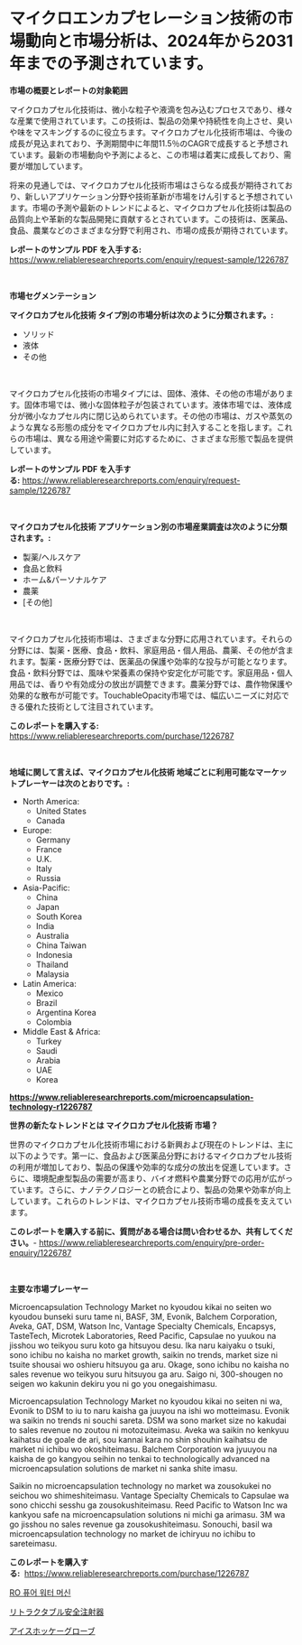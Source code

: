 <p><h1>マイクロエンカプセレーション技術の市場動向と市場分析は、2024年から2031年までの予測されています。</h1></p><p><strong>市場の概要とレポートの対象範囲</strong></p>
<p><p>マイクロカプセル化技術は、微小な粒子や液滴を包み込むプロセスであり、様々な産業で使用されています。この技術は、製品の効果や持続性を向上させ、臭いや味をマスキングするのに役立ちます。マイクロカプセル化技術市場は、今後の成長が見込まれており、予測期間中に年間11.5％のCAGRで成長すると予想されています。最新の市場動向や予測によると、この市場は着実に成長しており、需要が増加しています。</p><p>将来の見通しでは、マイクロカプセル化技術市場はさらなる成長が期待されており、新しいアプリケーション分野や技術革新が市場をけん引すると予想されています。市場の予測や最新のトレンドによると、マイクロカプセル化技術は製品の品質向上や革新的な製品開発に貢献するとされています。この技術は、医薬品、食品、農業などのさまざまな分野で利用され、市場の成長が期待されています。</p></p>
<p><strong>レポートのサンプル PDF を入手する:</strong> <a href="https://www.reliableresearchreports.com/enquiry/request-sample/1226787">https://www.reliableresearchreports.com/enquiry/request-sample/1226787</a></p>
<p>&nbsp;</p>
<p><strong>市場セグメンテーション</strong></p>
<p><strong>マイクロカプセル化技術 タイプ別の市場分析は次のように分類されます。:</strong></p>
<p><ul><li>ソリッド</li><li>液体</li><li>その他</li></ul></p>
<p>&nbsp;</p>
<p><p>マイクロカプセル化技術の市場タイプには、固体、液体、その他の市場があります。固体市場では、微小な固体粒子が包装されています。液体市場では、液体成分が微小なカプセル内に閉じ込められています。その他の市場は、ガスや蒸気のような異なる形態の成分をマイクロカプセル内に封入することを指します。これらの市場は、異なる用途や需要に対応するために、さまざまな形態で製品を提供しています。</p></p>
<p><strong>レポートのサンプル PDF を入手する:</strong>&nbsp;<a href="https://www.reliableresearchreports.com/enquiry/request-sample/1226787">https://www.reliableresearchreports.com/enquiry/request-sample/1226787</a></p>
<p>&nbsp;</p>
<p><strong> マイクロカプセル化技術 アプリケーション別の市場産業調査は次のように分類されます。:</strong></p>
<p><ul><li>製薬/ヘルスケア</li><li>食品と飲料</li><li>ホーム&パーソナルケア</li><li>農薬</li><li>[その他]</li></ul></p>
<p>&nbsp;</p>
<p><p>マイクロカプセル化技術市場は、さまざまな分野に応用されています。それらの分野には、製薬・医療、食品・飲料、家庭用品・個人用品、農薬、その他が含まれます。製薬・医療分野では、医薬品の保護や効率的な投与が可能となります。食品・飲料分野では、風味や栄養素の保持や安定化が可能です。家庭用品・個人用品では、香りや有効成分の放出が調整できます。農薬分野では、農作物保護や効果的な散布が可能です。TouchableOpacity市場では、幅広いニーズに対応できる優れた技術として注目されています。</p></p>
<p><strong>このレポートを購入する:</strong>&nbsp; <a href="https://www.reliableresearchreports.com/purchase/1226787">https://www.reliableresearchreports.com/purchase/1226787</a></p>
<p>&nbsp;</p>
<p><strong>地域に関して言えば、マイクロカプセル化技術 地域ごとに利用可能なマーケットプレーヤーは次のとおりです。:</strong></p>
<p><ul>
    <li>
        North America:
        <ul>
            <li>United States</li>
            <li>Canada</li>
        </ul>
    </li>
    <li>
        Europe:
        <ul>
            <li>Germany</li>
            <li>France</li>
            <li>U.K.</li>
            <li>Italy</li>
            <li>Russia</li>
        </ul>
    </li>
    <li>
        Asia-Pacific:
        <ul>
            <li>China</li>
            <li>Japan</li>
            <li>South Korea</li>
            <li>India</li>
            <li>Australia</li>
            <li>China Taiwan</li>
            <li>Indonesia</li>
            <li>Thailand</li>
            <li>Malaysia</li>
        </ul>
    </li>
    <li>
        Latin America:
        <ul>
            <li>Mexico</li>
            <li>Brazil</li>
            <li>Argentina Korea</li>
            <li>Colombia</li>
        </ul>
    </li>
    <li>
        Middle East & Africa:
        <ul>
            <li>Turkey</li>
            <li>Saudi</li>
            <li>Arabia</li>
            <li>UAE</li>
            <li>Korea</li>
        </ul>
    </li>
    </ul></p>
<p><strong><a href="https://www.reliableresearchreports.com/microencapsulation-technology-r1226787">https://www.reliableresearchreports.com/microencapsulation-technology-r1226787</a></strong>&nbsp;</p>
<p><strong>世界の新たなトレンドとは マイクロカプセル化技術 市場？</strong></p>
<p><p>世界のマイクロカプセル化技術市場における新興および現在のトレンドは、主に以下のようです。第一に、食品および医薬品分野におけるマイクロカプセル技術の利用が増加しており、製品の保護や効率的な成分の放出を促進しています。さらに、環境配慮型製品の需要が高まり、バイオ燃料や農業分野での応用が広がっています。さらに、ナノテクノロジーとの統合により、製品の効果や効率が向上しています。これらのトレンドは、マイクロカプセル技術市場の成長を支えています。</p></p>
<p><strong>このレポートを購入する前に、質問がある場合は問い合わせるか、共有してください。</strong>- <a href="https://www.reliableresearchreports.com/enquiry/pre-order-enquiry/1226787">https://www.reliableresearchreports.com/enquiry/pre-order-enquiry/1226787</a></p>
<p>&nbsp;</p>
<p><strong>主要な市場プレーヤー</strong></p>
<p><p>Microencapsulation Technology Market no kyoudou kikai no seiten wo kyoudou bunseki suru tame ni, BASF, 3M, Evonik, Balchem Corporation, Aveka, GAT, DSM, Watson Inc, Vantage Specialty Chemicals, Encapsys, TasteTech, Microtek Laboratories, Reed Pacific, Capsulae no yuukou na jisshou wo teikyou suru koto ga hitsuyou desu. Ika naru kaiyaku o tsuki, sono ichibu no kaisha no market growth, saikin no trends, market size ni tsuite shousai wo oshieru hitsuyou ga aru. Okage, sono ichibu no kaisha no sales revenue wo teikyou suru hitsuyou ga aru. Saigo ni, 300-shougen no seigen wo kakunin dekiru you ni go you onegaishimasu.</p><p>Microencapsulation Technology Market no kyoudou kikai no seiten ni wa, Evonik to DSM to iu to naru kaisha ga juuyou na ishi wo motteimasu. Evonik wa saikin no trends ni souchi sareta. DSM wa sono market size no kakudai to sales revenue no zoutou ni motozuiteimasu. Aveka wa saikin no kenkyuu kaihatsu de goale de ari, sou kannai kara no shin shouhin kaihatsu de market ni ichibu wo okoshiteimasu. Balchem Corporation wa jyuuyou na kaisha de go kangyou seihin no tenkai to technologically advanced na microencapsulation solutions de market ni sanka shite imasu.</p><p>Saikin no microencapsulation technology no market wa zousokukei no seichou wo shimeshiteimasu. Vantage Specialty Chemicals to Capsulae wa sono chicchi sesshu ga zousokushiteimasu. Reed Pacific to Watson Inc wa kankyou safe na microencapsulation solutions ni michi ga arimasu. 3M wa go jisshou no sales revenue ga zousokushiteimasu. Sonouchi, basil wa microencapsulation technology no market de ichiryuu no ichibu to sareteimasu.</p></p>
<p><strong>このレポートを購入する:</strong>&nbsp;&nbsp;<a href="https://www.reliableresearchreports.com/purchase/1226787">https://www.reliableresearchreports.com/purchase/1226787</a></p>
<p><p><a href="https://github.com/rsg307664904/Market-Research-Report-List-1/blob/main/123958625108.md">RO 퓨어 워터 머신</a></p><p><a href="https://medium.com/@carmenfery2023/%E5%BC%95%E3%81%8D%E8%BE%BC%E3%81%BF%E5%BC%8F%E5%AE%89%E5%85%A8%E6%B3%A8%E5%B0%84%E5%99%A8%E5%B8%82%E5%A0%B4-2031%E5%B9%B4%E3%81%BE%E3%81%A7%E3%81%AE%E6%88%90%E5%8A%9F%E3%81%97%E3%81%9F%E3%83%93%E3%82%B8%E3%83%8D%E3%82%B9%E6%88%A6%E7%95%A5%E3%81%AE%E9%8D%B5-9cfeb7e87457">リトラクタブル安全注射器</a></p><p><a href="https://medium.com/@amal.rattrout/%E3%82%A2%E3%82%A4%E3%82%B9%E3%83%9B%E3%83%83%E3%82%B1%E3%83%BC%E6%89%8B%E8%A2%8B%E5%B8%82%E5%A0%B4%E3%81%AF-%E5%B8%82%E5%A0%B4%E3%82%B7%E3%82%A7%E3%82%A2-%E5%B8%82%E5%A0%B4%E5%8B%95%E5%90%91-%E5%B8%82%E5%A0%B4%E6%88%90%E9%95%B7%E3%81%AB%E9%96%A2%E3%81%99%E3%82%8B%E6%83%85%E5%A0%B1%E3%82%92%E6%8F%90%E4%BE%9B%E3%81%97%E3%81%BE%E3%81%99-5460ebb18277">アイスホッケーグローブ</a></p></p>